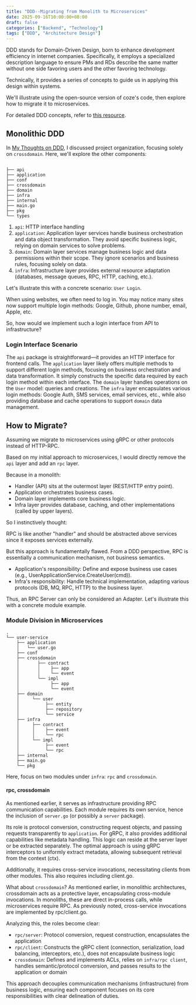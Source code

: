 ```yaml
---
title: "DDD--Migrating from Monolith to Microservices"
date: 2025-09-16T10:00:00+08:00
draft: false
categories: ["Backend", "Technology"]
tags: ["DDD", "Architecture Design"]
---
```


DDD stands for Domain-Driven Design, born to enhance development efficiency in internet companies. Specifically, it employs a specialized description language to ensure PMs and RDs describe the same matter without one side favoring users and the other favoring technology.

Technically, it provides a series of concepts to guide us in applying this design within systems.

We'll illustrate using the open-source version of coze's code, then explore how to migrate it to microservices.

For detailed DDD concepts, refer to [this resource](https://domain-driven-design.org/zh/ddd-concept-reference.html).

## Monolithic DDD

In [My Thoughts on DDD](https://www.crazyfrank.top/zh/posts/ddd-的一些思考), I discussed project organization, focusing solely on `crossdomain`. Here, we'll explore the other components:

```bash.

├── api
├── application
├── conf
├── crossdomain
├── domain
├── infra
├── internal
├── main.go
├── pkg
└── types
```

1. `api`: HTTP interface handling
2. `application`: Application layer services handle business orchestration and data object transformation. They avoid specific business logic, relying on domain services to solve problems.
3. `domain`: Domain layer services manage business logic and data permissions within their scope. They ignore scenarios and business rules, focusing solely on data.
4. `infra`: Infrastructure layer provides external resource adaptation (databases, message queues, RPC, HTTP, caching, etc.).

Let's illustrate this with a concrete scenario: `User Login`.

When using websites, we often need to log in. You may notice many sites now support multiple login methods: Google, Github, phone number, email, Apple, etc.

So, how would we implement such a login interface from API to infrastructure?

### Login Interface Scenario
The `api` package is straightforward—it provides an HTTP interface for frontend calls. The `application` layer likely offers multiple methods to support different login methods, focusing on business orchestration and data transformation.
It simply constructs the specific data required by each login method within each interface. The `domain` layer handles operations on the `User` model: queries and creations.
The `infra` layer encapsulates various login methods: Google Auth, SMS services, email services, etc., while also providing database and cache operations to support `domain` data management.

## How to Migrate?
Assuming we migrate to microservices using gRPC or other protocols instead of HTTP-RPC.

Based on my initial approach to microservices, I would directly remove the `api` layer and add an `rpc` layer.

Because in a monolith:
- Handler (API) sits at the outermost layer (REST/HTTP entry point).
- Application orchestrates business cases.
- Domain layer implements core business logic.
- Infra layer provides database, caching, and other implementations (called by upper layers).

So I instinctively thought:

RPC is like another "handler" and should be abstracted above services since it exposes services externally.

But this approach is fundamentally flawed. From a DDD perspective, RPC is essentially a communication mechanism, not business semantics.

- Application's responsibility: Define and expose business use cases (e.g., UserApplicationService.CreateUser(cmd)).
- Infra's responsibility: Handle technical implementation, adapting various protocols (DB, MQ, RPC, HTTP) to the business layer.

Thus, an RPC Server can only be considered an Adapter. Let's illustrate this with a concrete module example.

### Module Division in Microservices
```
.
└── user-service
    ├── application
    │   └── user.go
    ├── conf
    ├── crossdomain
    │       ├── contract
    │       │    ├── app
    │       │    └── event
    │       └── impl
    │            ├── app
    │            └── event
    ├── domain
    │     └── user
    │          ├── entity
    │          ├── repository
    │          └── service
    ├── infra
    │     ├── contract
    │     │    ├── event
    │     │    └── rpc
    │     └── impl
    │          ├── event
    │          └── rpc
    ├── internal
    ├── main.go
    └── pkg
```

Here, focus on two modules under `infra`: `rpc` and `crossdomain`.

#### rpc, crossdomain
As mentioned earlier, it serves as infrastructure providing RPC communication capabilities. Each module requires its own service, hence the inclusion of `server.go` (or possibly a `server` package).

Its role is protocol conversion, constructing request objects, and passing requests transparently to `application`. For gRPC, it also provides additional capabilities like metadata handling. This logic can reside at the server layer
or be extracted separately. The optimal approach is using gRPC interceptors to uniformly extract metadata, allowing subsequent retrieval from the context (ctx).

Additionally, it requires cross-service invocations, necessitating clients from other modules. This also requires including client.go.

What about `crossdomain`? As mentioned earlier, in monolithic architectures, crossdomain acts as a protective layer, encapsulating cross-module invocations. In monoliths, these are direct in-process calls, while microservices require RPC.
As previously noted, cross-service invocations are implemented by rpc/client.go.

Analyzing this, the roles become clear:
- `rpc/server`: Protocol conversion, request construction, encapsulates the application
- `rpc/client`: Constructs the gRPC client (connection, serialization, load balancing, interceptors, etc.), does not encapsulate business logic
- `crossdomain`: Defines and implements ACLs, relies on `infra/rpc client`, handles semantic/protocol conversion, and passes results to the application or domain

This approach decouples communication mechanisms (infrastructure) from business logic, ensuring each component focuses on its core responsibilities with clear delineation of duties.